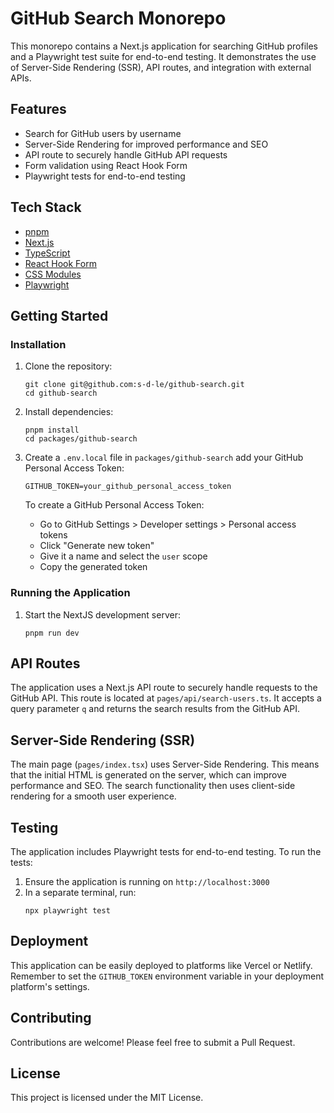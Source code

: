 # GitHub Search Monorepo

This monorepo contains a Next.js application for searching GitHub profiles and a Playwright test suite for end-to-end testing. It demonstrates the use of Server-Side Rendering (SSR), API routes, and integration with external APIs.

## Features

- Search for GitHub users by username
- Server-Side Rendering for improved performance and SEO
- API route to securely handle GitHub API requests
- Form validation using React Hook Form
- Playwright tests for end-to-end testing

## Tech Stack

- [pnpm](https://pnpm.io/)
- [Next.js](https://nextjs.org/)
- [TypeScript](https://www.typescriptlang.org/)
- [React Hook Form](https://react-hook-form.com/)
- [CSS Modules](https://github.com/css-modules/css-modules)
- [Playwright](https://playwright.dev/)

## Getting Started

### Installation

1. Clone the repository:

   ```
   git clone git@github.com:s-d-le/github-search.git
   cd github-search
   ```

2. Install dependencies:

   ```
   pnpm install
   cd packages/github-search
   ```

3. Create a `.env.local` file in `packages/github-search` add your GitHub Personal Access Token:

   ```
   GITHUB_TOKEN=your_github_personal_access_token
   ```

   To create a GitHub Personal Access Token:

   - Go to GitHub Settings > Developer settings > Personal access tokens
   - Click "Generate new token"
   - Give it a name and select the `user` scope
   - Copy the generated token

### Running the Application

1. Start the NextJS development server:

   ```
   pnpm run dev
   ```

## API Routes

The application uses a Next.js API route to securely handle requests to the GitHub API. This route is located at `pages/api/search-users.ts`. It accepts a query parameter `q` and returns the search results from the GitHub API.

## Server-Side Rendering (SSR)

The main page (`pages/index.tsx`) uses Server-Side Rendering. This means that the initial HTML is generated on the server, which can improve performance and SEO. The search functionality then uses client-side rendering for a smooth user experience.

## Testing

The application includes Playwright tests for end-to-end testing. To run the tests:

1. Ensure the application is running on `http://localhost:3000`
2. In a separate terminal, run:
   ```
   npx playwright test
   ```

## Deployment

This application can be easily deployed to platforms like Vercel or Netlify. Remember to set the `GITHUB_TOKEN` environment variable in your deployment platform's settings.

## Contributing

Contributions are welcome! Please feel free to submit a Pull Request.

## License

This project is licensed under the MIT License.
